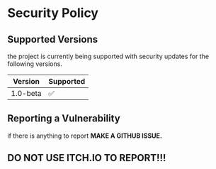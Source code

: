 # Security Policy

## Supported Versions

the project is currently being supported with security updates for the following versions.

| Version | Supported          |
| ------- | ------------------ |
| 1.0-beta   | :white_check_mark: |

## Reporting a Vulnerability

if there is anything to report **MAKE A GITHUB ISSUE.**

## DO NOT USE ITCH.IO TO REPORT!!!

